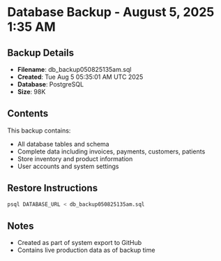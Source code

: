 # Database Backup - August 5, 2025 1:35 AM

## Backup Details
- **Filename**: db_backup050825135am.sql
- **Created**: Tue Aug  5 05:35:01 AM UTC 2025
- **Database**: PostgreSQL
- **Size**: 98K

## Contents
This backup contains:
- All database tables and schema
- Complete data including invoices, payments, customers, patients
- Store inventory and product information
- User accounts and system settings

## Restore Instructions
```bash
psql DATABASE_URL < db_backup050825135am.sql
```

## Notes
- Created as part of system export to GitHub
- Contains live production data as of backup time
